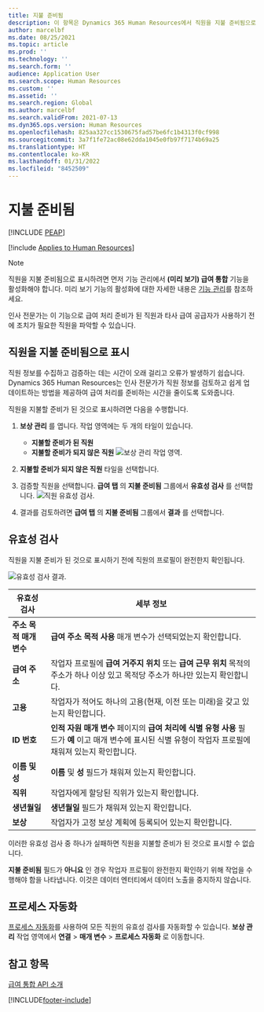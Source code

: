 ```yaml
---
title: 지불 준비됨
description: 이 항목은 Dynamics 365 Human Resources에서 직원을 지불 준비됨으로 표시하는 방법을 보여줍니다.
author: marcelbf
ms.date: 08/25/2021
ms.topic: article
ms.prod: ''
ms.technology: ''
ms.search.form: ''
audience: Application User
ms.search.scope: Human Resources
ms.custom: ''
ms.assetid: ''
ms.search.region: Global
ms.author: marcelbf
ms.search.validFrom: 2021-07-13
ms.dyn365.ops.version: Human Resources
ms.openlocfilehash: 825aa327cc1530675fad57be6fc1b4313f0cf998
ms.sourcegitcommit: 3a7f1fe72ac08e62dda1045e0fb97f7174b69a25
ms.translationtype: HT
ms.contentlocale: ko-KR
ms.lasthandoff: 01/31/2022
ms.locfileid: "8452509"
---
```

# <a name="ready-to-pay"></a>지불 준비됨


[!INCLUDE [PEAP](../includes/peap-1.md)]

[!include [Applies to Human Resources](../includes/applies-to-hr.md)]

> [!NOTE]
> 직원을 지불 준비됨으로 표시하려면 먼저 기능 관리에서 **(미리 보기) 급여 통합** 기능을 활성화해야 합니다. 미리 보기 기능의 활성화에 대한 자세한 내용은 [기능 관리](hr-admin-manage-features.md)를 참조하세요.

인사 전문가는 이 기능으로 급여 처리 준비가 된 직원과 타사 급여 공급자가 사용하기 전에 조치가 필요한 직원을 파악할 수 있습니다.

## <a name="mark-employee-as-ready-to-pay"></a>직원을 지불 준비됨으로 표시

직원 정보를 수집하고 검증하는 데는 시간이 오래 걸리고 오류가 발생하기 쉽습니다. Dynamics 365 Human Resources는 인사 전문가가 직원 정보를 검토하고 쉽게 업데이트하는 방법을 제공하여 급여 처리를 준비하는 시간을 줄이도록 도와줍니다.

직원을 지불할 준비가 된 것으로 표시하려면 다음을 수행합니다.

1. **보상 관리** 를 엽니다. 작업 영역에는 두 개의 타일이 있습니다. 
    - **지불할 준비가 된 직원**
    - **지불할 준비가 되지 않은 직원**
    ![보상 관리 작업 영역.](./media/hr-ready-to-pay-1-workspace.png)

2. **지불할 준비가 되지 않은 직원** 타일을 선택합니다.

3. 검증할 직원을 선택합니다. **급여 탭** 의 **지불 준비됨** 그룹에서 **유효성 검사** 를 선택합니다.
    ![직원 유효성 검사.](./media/hr-ready-to-pay-2-validate.png)

4. 결과를 검토하려면 **급여 탭** 의 **지불 준비됨** 그룹에서 **결과** 를 선택합니다.

## <a name="validation"></a>유효성 검사

직원을 지불 준비가 된 것으로 표시하기 전에 직원의 프로필이 완전한지 확인됩니다.

![유효성 검사 결과.](./media/hr-ready-to-pay-3-results.png)

| 유효성 검사 | 세부 정보 |
| --- | --- |
| **주소 목적 매개 변수** | **급여 주소 목적 사용** 매개 변수가 선택되었는지 확인합니다. |
| **급여 주소** | 작업자 프로필에 **급여 거주지 위치** 또는 **급여 근무 위치** 목적의 주소가 하나 이상 있고 목적당 주소가 하나만 있는지 확인합니다. |
| **고용** | 작업자가 적어도 하나의 고용(현재, 이전 또는 미래)을 갖고 있는지 확인합니다. |
| **ID 번호** | **인적 자원 매개 변수** 페이지의 **급여 처리에 식별 유형 사용** 필드가 **예** 이고 매개 변수에 표시된 식별 유형이 작업자 프로필에 채워져 있는지 확인합니다. |
| **이름 및 성** | **이름** 및 **성** 필드가 채워져 있는지 확인합니다.|
| **직위** | 작업자에게 할당된 직위가 있는지 확인합니다. |
| **생년월일** | **생년월일** 필드가 채워져 있는지 확인합니다. |
| **보상** | 작업자가 고정 보상 계획에 등록되어 있는지 확인합니다. |

이러한 유효성 검사 중 하나가 실패하면 직원을 지불할 준비가 된 것으로 표시할 수 없습니다.

**지불 준비됨** 필드가 **아니요** 인 경우 작업자 프로필이 완전한지 확인하기 위해 작업을 수행해야 함을 나타냅니다. 이것은 데이터 엔터티에서 데이터 노출을 중지하지 않습니다. 

## <a name="process-automation"></a>프로세스 자동화

[프로세스 자동화](/dynamics365/fin-ops-core/dev-itpro/sysadmin/process-automation)를 사용하여 모든 직원의 유효성 검사를 자동화할 수 있습니다. **보상 관리** 작업 영역에서 **연결** \> **매개 변수** \> **프로세스 자동화** 로 이동합니다.

## <a name="see-also"></a>참고 항목

[급여 통합 API 소개](hr-admin-integration-payroll-api-introduction.md)<br>

[!INCLUDE[footer-include](../includes/footer-banner.md)]
